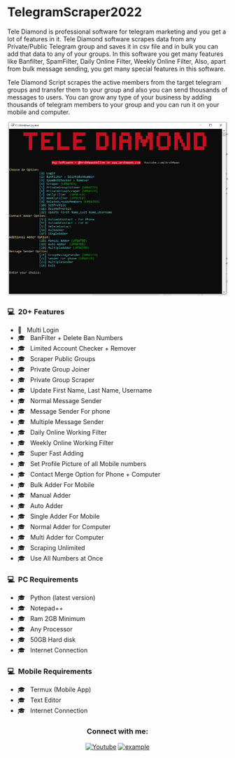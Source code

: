
# TelegramScraper2022
Tele Diamond is professional software for telegram marketing and you get a lot of features in it. Tele Diamond software scrapes data from any Private/Public Telegram group and saves it in csv file and in bulk you can add that data to any of your groups. In this software you get many features like Banfilter, SpamFilter, Daily Online Filter, Weekly Online Filter, Also, apart from bulk message sending, you get many special features in this software.

Tele Diamond Script scrapes the active members from the target telegram groups and transfer them to your group and also you can send thousands of messages to users. You can grow any type of your business by adding thousands of telegram members to your group and you can run it on your mobile and computer.

<img src="/TeleDiamond.png">


### 💻 &nbsp;20+ Features 

- 🤔 &nbsp; Multi Login
- 🎓 &nbsp; BanFilter + Delete Ban Numbers
- 🎓 &nbsp; Limited Account Checker + Remover
- 🎓 &nbsp; Scraper Public Groups
- 🎓 &nbsp; Private Group Joiner
- 🎓 &nbsp; Private Group Scraper
- 🎓 &nbsp; Update First Name, Last Name, Username
- 🎓 &nbsp; Normal Message Sender
- 🎓 &nbsp; Message Sender For phone
- 🎓 &nbsp; Multiple Message Sender
- 🎓 &nbsp; Daily Online Working Filter
- 🎓 &nbsp; Weekly Online Working Filter
- 🎓 &nbsp; Super Fast Adding
- 🎓 &nbsp; Set Profile Picture of all Mobile numbers
- 🎓 &nbsp; Contact Merge Option for Phone + Computer
- 🎓 &nbsp; Bulk Adder For Mobile
- 🎓 &nbsp; Manual Adder
- 🎓 &nbsp; Auto Adder
- 🎓 &nbsp; Single Adder For Mobile
- 🎓 &nbsp; Normal Adder for Computer
- 🎓 &nbsp; Multi Adder for Computer
- 🎓 &nbsp; Scraping Unlimited
- 🎓 &nbsp; Use All Numbers at Once

### 💻 &nbsp;PC Requirements
- 🎓 &nbsp; Python (latest version)
- 🎓 &nbsp; Notepad++
- 🎓 &nbsp; Ram 2GB Minimum
- 🎓 &nbsp; Any Processor
- 🎓 &nbsp; 50GB Hard disk
- 🎓 &nbsp; Internet Connection

### 💻 &nbsp;Mobile Requirements
- 🎓 &nbsp; Termux (Mobile App)
- 🎓 &nbsp; Text Editor
- 🎓 &nbsp; Internet Connection

<h3 align="center">Connect with me:</h3>
<div align="center">

  <a href="https://www.youtube.com/c/ArshMaan"><img alt="Youtube" title="Youtube" src="https://img.shields.io/badge/-YouTube-red?style=for-the-badge&logo=youtube&logoColor=white"/></a>
  <a  href="https://t.me/arshmaanonline" target="_blank">
    <img src="https://img.shields.io/badge/Telegram-26A5E4.svg?style=for-the-badge&logo=telegram&logoColor=white" alt="example"/>
  </a>
